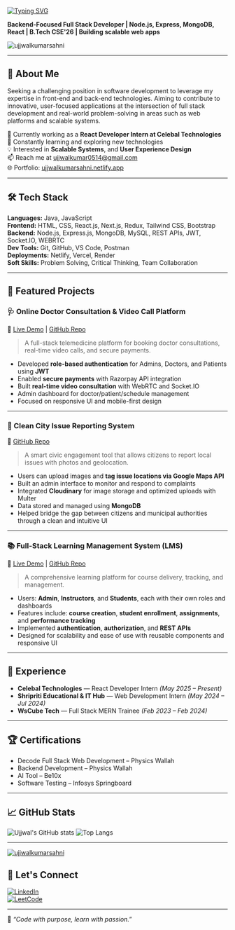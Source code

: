 [![Typing SVG](https://readme-typing-svg.demolab.com?font=Poppins&weight=700&size=30&pause=1000&width=435&lines=Hi+%F0%9F%91%8B%2C+I'm+Ujjwal+Kumar)](https://git.io/typing-svg)

**Backend-Focused Full Stack Developer | Node.js, Express, MongoDB, React | B.Tech CSE'26 | Building scalable web apps**

<p align="left"> <img src="https://komarev.com/ghpvc/?username=ujjwalkumarsahni&label=Profile%20views&color=0e75b6&style=flat" alt="ujjwalkumarsahni" /> </p>

---

## 🚀 About Me

Seeking a challenging position in software development to leverage my expertise in front-end and back-end technologies.
Aiming to contribute to innovative, user-focused applications at the intersection of full stack development and real-world
problem-solving in areas such as web platforms and scalable systems.

🔭 Currently working as a **React Developer Intern at Celebal Technologies**  
🌱 Constantly learning and exploring new technologies  
💡 Interested in **Scalable Systems**, and **User Experience Design**  
📫 Reach me at [ujjwalkumar0514@gmail.com](mailto:ujjwalkumar0514@gmail.com)  
🌐 Portfolio: [ujjwalkumarsahni.netlify.app](https://ujjwalkumarsahni.netlify.app)

---

## 🛠 Tech Stack

**Languages:** Java, JavaScript  
**Frontend:** HTML, CSS, React.js, Next.js, Redux, Tailwind CSS, Bootstrap  
**Backend:** Node.js, Express.js, MongoDB, MySQL, REST APIs, JWT, Socket.IO, WEBRTC  
**Dev Tools:** Git, GitHub, VS Code, Postman  
**Deployments:** Netlify, Vercel, Render  
**Soft Skills:** Problem Solving, Critical Thinking, Team Collaboration  

---

## 📌 Featured Projects

### 🩺 Online Doctor Consultation & Video Call Platform  
🔗 [Live Demo](https://online-doctor-consult-frontend.onrender.com/) | [GitHub Repo](https://github.com/ujjwalkumarsahni/Online-Doctor-Consult)

> A full-stack telemedicine platform for booking doctor consultations, real-time video calls, and secure payments.

- Developed **role-based authentication** for Admins, Doctors, and Patients using **JWT**
- Enabled **secure payments** with Razorpay API integration
- Built **real-time video consultation** with WebRTC and Socket.IO
- Admin dashboard for doctor/patient/schedule management
- Focused on responsive UI and mobile-first design

---

### 🧹 Clean City Issue Reporting System  
🔗 [GitHub Repo](https://github.com/ujjwalkumarsahni/Clean-City-Reporting-Platform)

> A smart civic engagement tool that allows citizens to report local issues with photos and geolocation.

- Users can upload images and **tag issue locations via Google Maps API**
- Built an admin interface to monitor and respond to complaints
- Integrated **Cloudinary** for image storage and optimized uploads with Multer
- Data stored and managed using **MongoDB**
- Helped bridge the gap between citizens and municipal authorities through a clean and intuitive UI

---

### 📚 Full-Stack Learning Management System (LMS)  
🔗 [Live Demo](https://lms-frontend-rosy-seven.vercel.app/) | [GitHub Repo](https://github.com/ujjwalkumarsahni/Learning-Management-System)

> A comprehensive learning platform for course delivery, tracking, and management.

- Users: **Admin**, **Instructors**, and **Students**, each with their own roles and dashboards
- Features include: **course creation**, **student enrollment**, **assignments**, and **performance tracking**
- Implemented **authentication**, **authorization**, and **REST APIs**
- Designed for scalability and ease of use with reusable components and responsive UI

---

## 💼 Experience

- **Celebal Technologies** — React Developer Intern *(May 2025 – Present)*  
- **Shripriti Educational & IT Hub** — Web Development Intern *(May 2024 – Jul 2024)*  
- **WsCube Tech** — Full Stack MERN Trainee *(Feb 2023 – Feb 2024)*  

---

## 🏆 Certifications

- Decode Full Stack Web Development – Physics Wallah  
- Backend Development – Physics Wallah  
- AI Tool – Be10x  
- Software Testing – Infosys Springboard  

---

## 📈 GitHub Stats

![Ujjwal's GitHub stats](https://github-readme-stats.vercel.app/api?username=ujjwalkumarsahni&show_icons=true&theme=radical)
![Top Langs](https://github-readme-stats.vercel.app/api/top-langs/?username=ujjwalkumarsahni&layout=compact&theme=radical)

---

<p align="left"> <a href="https://github.com/ryo-ma/github-profile-trophy"><img src="https://github-profile-trophy.vercel.app/?username=ujjwalkumarsahni" alt="ujjwalkumarsahni" /></a> </p>

## 🔗 Let's Connect

[![LinkedIn](https://img.shields.io/badge/LinkedIn-ujjwalkumarsahni-blue?style=flat&logo=linkedin)](https://www.linkedin.com/in/ujjwalkumarsahni/)  
[![LeetCode](https://img.shields.io/badge/LeetCode-ujjwalkumarsahni-orange?style=flat&logo=leetcode)](https://leetcode.com/ujjwalkumarsahni/)

---


🌟 _“Code with purpose, learn with passion.”_
